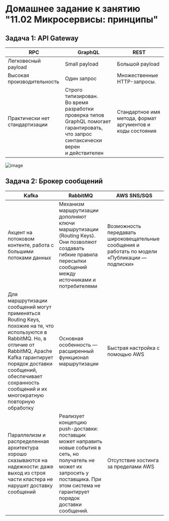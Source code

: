 # Домашнее задание к занятию "11.02 Микросервисы: принципы"

## Задача 1: API Gateway

RPC | GraphQL | REST
------ | ------|----------
Легковесный payload      | Small payload     | Большой payload
Высокая производительность |  Один запрос     | Множественные HTTP-запросы.
 Практически нет стандартизации | Cтрого типизирован. Во время разработки проверка типов GraphQL помогает гарантировать, что запрос синтаксически верен и действителен  | Стандартное имя метода, формат аргументов и коды состояния

![image](https://user-images.githubusercontent.com/72221502/162594713-fc600e12-41ef-4e90-9ad1-b3bd8a87803f.png)

## Задача 2: Брокер сообщений
Kafka | RabbitMQ | AWS SNS/SQS
------ | ------|----------
 Акцент на потоковом контенте, работа с большими потоками данных | Механизм маршрутизации дополняют ключи маршрутизации (Routing Keys). Они позволяют создавать гибкие правила пересылки сообщений между источниками и потребителями  | Возможность передавать широковещательные сообщения и работать по модели «Публикации — подписки»
Для маршрутизации сообщений могут применяться Routing Keys, похожие на те, что используются в RabbitMQ. Но, в отличие от RabbitMQ, Apache Kafka гарантирует порядок доставки сообщений, обеспечивает сохранность сообщений и их многократную повторную обработку | Основная особенность — расширенный функционал маршрутизации | Быстрая настройка с помощью AWS
Параллелизм и распределенная архитектура хорошо сказываются на надежности: даже выход из строя части кластера не нарушит доставку сообщений | Реализует концепцию push-доставки: поставщик может направить новые события в сеть, но получатель не может их запросить у поставщика. При этом система не гарантирует порядок доставки сообщений.  | Отсутствие хостинга за пределами AWS
